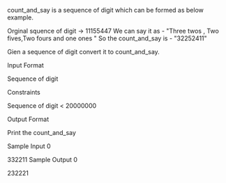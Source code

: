 count_and_say is a sequence of digit which can be formed as below example.

Orginal squence of digit -> 11155447 We can say it as - "Three twos , Two fives,Two fours and one ones " So the count_and_say is - "32252411"

Gien a sequence of digit convert it to count_and_say.

Input Format

Sequence of digit

Constraints

Sequence of digit < 20000000

Output Format

Print the count_and_say

Sample Input 0

332211
Sample Output 0

232221